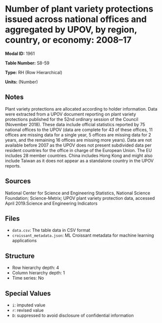 # Number of plant variety protections issued across national offices and aggregated by UPOV, by region, country, or economy: 2008&#8211;17

**Modal ID:** 1961

**Table Number:** S8-59

**Type:** RH (Row Hierarchical)

**Units:** (Number)

## Notes

Plant variety protections are allocated according to holder information. Data were extracted from a UPOV document reporting on plant variety protections published for the 52nd ordinary session of the Council (November 2018). These data include official statistics reported by 75 national offices to the UPOV (data are complete for 43 of these offices, 11 offices are missing data for a single year, 5 offices are missing data for 2 years, and the remaining 16 offices are missing more years). Data are not available before 2007 as the UPOV does not present subdivided data per resident countries for the office in charge of the European Union. The EU includes 28 member countries. China includes Hong Kong and might also include Taiwan as it does not appear as a standalone country in the UPOV reports.

## Sources

National Center for Science and Engineering Statistics, National Science Foundation; Science-Metrix; UPOV plant variety protection data, accessed April 2019.Science and Engineering Indicators

## Files

- `data.csv`: The table data in CSV format
- `croissant_metadata.json`: ML Croissant metadata for machine learning applications

## Structure

- Row hierarchy depth: 4
- Column hierarchy depth: 1
- Time series: No

## Special Values

- `i`: imputed value
- `r`: revised value
- `D`: suppressed to avoid disclosure of confidential information

